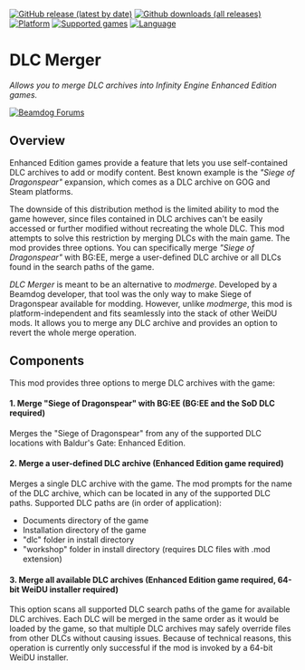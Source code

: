 [![GitHub release (latest by date)](https://img.shields.io/github/v/release/Argent77/A7-DlcMerger?color=darkred&include_prereleases&label=latest%20release)](https://github.com/Argent77/A7-DlcMerger/releases/latest)
[![Github downloads (all releases)](https://img.shields.io/github/downloads/Argent77/A7-DlcMerger/total.svg?color=gold)](https://github.com/Argent77/A7-DlcMerger/releases)
[![Platform](https://img.shields.io/static/v1?label=platform&message=Windows%20%7C%20macOS%20%7C%20Linux%20%7C%20Project%20Infinity&color=informational)](https://github.com/Argent77/A7-DlcMerger/releases/latest)
[![Supported games](https://img.shields.io/static/v1?label=supported%20games&message=BG%3AEE%20%7C%20SoD%20%7C%20BG2%3AEE%20%7C%20EET%20%7C%20IWD%3AEE%20%7C%20PST%3AEE&color=indigo)](https://github.com/Argent77/A7-DlcMerger)
[![Language](https://img.shields.io/static/v1?label=language&message=English%20%7C%20German%20%7C%20Brazilian%20Portuguese&color=limegreen)](https://github.com/Argent77/A7-DlcMerger)

# DLC Merger
*Allows you to merge DLC archives into Infinity Engine Enhanced Edition games.*

[![Beamdog Forums](https://img.shields.io/static/v1?label=Discussion&message=Beamdog%20Forums&color=444&labelColor=eee&style=for-the-badge)](https://forums.beamdog.com/discussion/71305 "Beamdog Forums")

## Overview
Enhanced Edition games provide a feature that lets you use self-contained DLC archives to add or modify content. Best known example is the *"Siege of Dragonspear"* expansion, which comes as a DLC archive on GOG and Steam platforms.

The downside of this distribution method is the limited ability to mod the game however, since files contained in DLC archives can't be easily accessed or further modified without recreating the whole DLC. This mod attempts to solve this restriction by merging DLCs with the main game. The mod provides three options. You can specifically merge *"Siege of Dragonspear"* with BG:EE, merge a user-defined DLC archive or all DLCs found in the search paths of the game.

*DLC Merger* is meant to be an alternative to *modmerge*. Developed by a Beamdog developer, that tool was the only way to make Siege of Dragonspear available for modding. However, unlike *modmerge*, this mod is platform-independent and fits seamlessly into the stack of other WeiDU mods. It allows you to merge any DLC archive and provides an option to revert the whole merge operation.

## Components
This mod provides three options to merge DLC archives with the game:

#### 1. Merge "Siege of Dragonspear" with BG:EE (BG:EE and the SoD DLC required)

Merges the "Siege of Dragonspear" from any of the supported DLC locations with Baldur's Gate: Enhanced Edition.

#### 2. Merge a user-defined DLC archive (Enhanced Edition game required)

Merges a single DLC archive with the game. The mod prompts for the name of the DLC archive, which can be located in any of the supported DLC paths. Supported DLC paths are (in order of application):
- Documents directory of the game
- Installation directory of the game
- "dlc" folder in install directory
- "workshop" folder in install directory (requires DLC files with .mod extension)

#### 3. Merge all available DLC archives (Enhanced Edition game required, 64-bit WeiDU installer required)

This option scans all supported DLC search paths of the game for available DLC archives. Each DLC will be merged in the same order as it would be loaded by the game, so that multiple DLC archives may safely override files from other DLCs without causing issues. Because of technical reasons, this operation is currently only successful if the mod is invoked by a 64-bit WeiDU installer.
